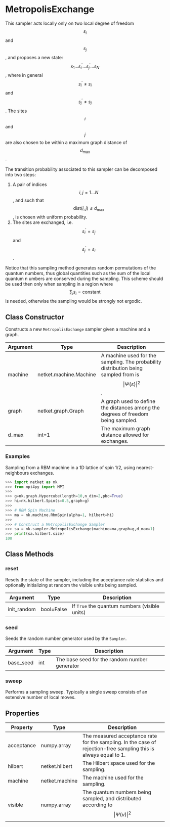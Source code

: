 # MetropolisExchange
This sampler acts locally only on two local degree of freedom $$ s_i $$ and $$ s_j $$,
 and proposes a new state: $$ s_1 \dots s^\prime_i \dots s^\prime_j \dots s_N $$,
 where in general $$ s^\prime_i \neq s_i $$ and $$ s^\prime_j \neq s_j $$ .
 The sites $$ i $$ and $$ j $$ are also chosen to be within a maximum graph
 distance of $$ d_{\mathrm{max}} $$.

 The transition probability associated to this sampler can
 be decomposed into two steps:

 1. A pair of indices $$ i,j = 1\dots N $$, and such
 that $$ \mathrm{dist}(i,j) \leq d_{\mathrm{max}} $$,
 is chosen with uniform probability.
 2. The sites are exchanged, i.e. $$ s^\prime_i = s_j $$ and $$ s^\prime_j = s_i $$.

 Notice that this sampling method generates random permutations of the quantum
 numbers, thus global quantities such as the sum of the local quantum n
 umbers are conserved during the sampling.
 This scheme should be used then only when sampling in a
 region where $$ \sum_i s_i = \mathrm{constant} $$ is needed,
 otherwise the sampling would be strongly not ergodic.

## Class Constructor
Constructs a new ``MetropolisExchange`` sampler given a machine and a
graph.

|Argument|         Type         |                                            Description                                             |
|--------|----------------------|----------------------------------------------------------------------------------------------------|
|machine |netket.machine.Machine|A machine used for the sampling. The probability distribution being sampled from is $$\|\Psi(s)\|^2$$.|
|graph   |netket.graph.Graph    |A graph used to define the distances among the degrees of freedom being sampled.                    |
|d_max   |int=1                 |The maximum graph distance allowed for exchanges.                                                   |

### Examples
Sampling from a RBM machine in a 1D lattice of spin 1/2, using
nearest-neighbours exchanges.

```python
>>> import netket as nk
>>> from mpi4py import MPI
>>>
>>> g=nk.graph.Hypercube(length=10,n_dim=2,pbc=True)
>>> hi=nk.hilbert.Spin(s=0.5,graph=g)
>>>
>>> # RBM Spin Machine
>>> ma = nk.machine.RbmSpin(alpha=1, hilbert=hi)
>>>
>>> # Construct a MetropolisExchange Sampler
>>> sa = nk.sampler.MetropolisExchange(machine=ma,graph=g,d_max=1)
>>> print(sa.hilbert.size)
100

```



## Class Methods 
### reset
Resets the state of the sampler, including the acceptance rate statistics
and optionally initializing at random the visible units being sampled.

| Argument  |   Type   |                  Description                  |
|-----------|----------|-----------------------------------------------|
|init_random|bool=False|If ``True`` the quantum numbers (visible units)|

### seed
Seeds the random number generator used by the ``Sampler``.

|Argument |Type|                 Description                 |
|---------|----|---------------------------------------------|
|base_seed|int |The base seed for the random number generator|

### sweep
Performs a sampling sweep. Typically a single sweep
consists of an extensive number of local moves.



## Properties

| Property |               Type               |                                                        Description                                                        |
|----------|----------------------------------|---------------------------------------------------------------------------------------------------------------------------|
|acceptance|         numpy.array              | The measured acceptance rate for the sampling.         In the case of rejection-free sampling this is always equal to 1.  |
|hilbert   |         netket.hilbert           | The Hilbert space used for the sampling.                                                                                  |
|machine   |         netket.machine           | The machine used for the sampling.                                                                                        |
|visible   |                       numpy.array| The quantum numbers being sampled,                        and distributed according to $$\|\Psi(v)\|^2$$                    |
